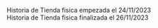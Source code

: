 Historia de Tienda fisica empezada el 24/11/2023
<br>
Historia de Tienda fisica finalizada el 26/11/2023